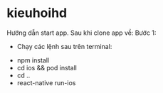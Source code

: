 # kieuhoihd
Hướng dẫn start app.
Sau khi clone app về:
Bước 1:
- Chạy các lệnh sau trên terminal: 
+ npm install
+ cd ios && pod install
+ cd ..
+ react-native run-ios

